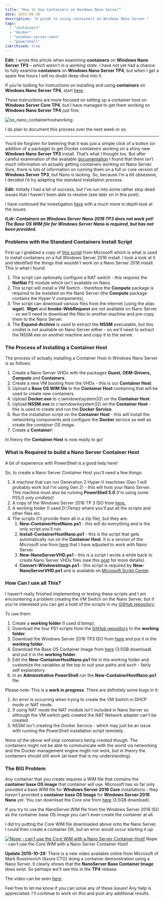 ```yaml
---
title: "How to Use Containers on Windows Nano Server"
date: 2015-08-26
description: "A guide to using containers on Windows Nano Server."
tags:
  - "containers"
  - "docker"
  - "windows-server-nano"
  - "powershell"
isArchived: true
---
```


**Edit:** I wrote this article when examining **containers** on **Windows Nano Server TP3** – _which wasn’t in a working state_. I have not yet had a chance to fully examine **containers** on **Windows Nano Server TP4**, but when I get a spare few hours I will no doubt deep-dive into it.

If you’re looking for instructions on installing and using **containers** on **Windows Nano Server TP4**, start [here](https://msdn.microsoft.com/en-us/virtualization/windowscontainers/deployment/deployment#nano).

These instructions are more focused on setting up a container host on **Windows Server Core TP4**, but I have managed to get them working on **Windows Nano Server TP4** just fine:

![ss_nano_containerhostworking](/assets/images/screenshots/ss_nano_containerhostworking.png)

I do plan to document this process over the next week or so.

* * *

You’d be forgiven for believing that it was just a simple click of a button (or addition of a package) to get Docker containers working on a shiny new **Windows Nano Server TP3** install. That’s what I thought too. But after careful examination of the available [documentation](https://msdn.microsoft.com/en-us/virtualization/windowscontainers/containers_welcome) I found that there isn’t much information on actually getting containers working on Nano Server. Sure, there is lots of information on running them on a full or core version of **Windows Server TP3**, but Nano is lacking. So, because I’m a bit obsessive, I decided I’d try adapting the standard installation process.

**Edit:** Initially I had a bit of success, but I've run into some rather stop dead issues that I haven't been able to resolve (see later on in this post).

I have continued the investigation [here](https://dscottraynsford.wordpress.com/2015/08/27/docker-and-containers-on-nano-server-continued/) with a much more in depth look at the issues.

_**tl;dr: Containers on Windows Server Nano 2016 TP3 does not work yet! The Base OS WIM file for Windows Server Nano is required, but has not been provided.**_

### Problems with the Standard Containers Install Script

First up I grabbed a copy of [this script](http://aka.ms/setupcontainers) from Microsoft which is what is used to install containers on a full Windows Server 2016 install. I took a look at it and identified the things that wouldn't work on a Nano Server 2016 install. This is what I found:

1. The script can optionally configure a NAT switch - this requires the **NetNat** PS module which isn't available on Nano.
2. The script will install a VM Switch - therefore the **Compute** package is required to be installed on the Nano Server (the **Compute** package contains the Hyper-V components).
3. The script can download various files from the internet (using the alias **wget**). **Wget** and **Invoke-WebRequest** are not available on Nano Server - so we'll need to download the files to another machine and pre-copy them to the Nano Server.
4. The **Expand-Archive** is used to extract the **NSSM** executable, but this cmdlet is not available on Nano Server either - so we'll need to extract the NSSM.exe on another machine and copy it to the server.

### The Process of Installing a Container Host

The process of actually installing a Container Host in Windows Nano Server is as follows:

1. Create a Nano Server VHDx with the packages **Guest, OEM-Drivers, Compute** and **Containers**.
2. Create a new VM booting from the VHDx - this is our **Container Host**.
3. Upload a **Base OS WIM file** to the **Container Host** containing that will be used to create new containers.
4. Upload **Docker.exe** to c:\\windows\\system32\\ on the **Container Host**.
5. Upload **NSSM.exe** to c:\\windows\\system32\\ on the **Container Host** - this is used to create and run the **Docker Service**.
6. Run the installation script on the **Container Host** - this will install the networking components and configure the **Docker** service as well as create the _container OS image_.
7. Create a **Container**!

In theory the **Container Host** is now ready to go!

### What is Required to build a Nano Server Container Host

A bit of experience with PowerShell is a good help here!

So, to create a Nano Server Container Host you'll need a few things:

1. A machine that can run Generation 2 Hyper-V machines (Gen 1 will probably work but I'm using Gen 2) - this will host your Nano Server. This machine must also be running **PowerShell 5.0** (I'm using some PS5.0 only cmdlets)!
2. A copy of the Windows Server 2016 TP 3 ISO from [here.](https://www.microsoft.com/en-us/evalcenter/evaluate-windows-server-technical-preview)
3. A working folder (I used D:\\Temp) where you'll put all the scripts and other files etc.
4. The scripts (I'll provide them all in a zip file), but they are:
    1. **New-ContainerHostNano.ps1** - this will do everything and is the only script you'll run.
    2. **Install-ContainerHostNano.ps1** - this is the script that gets automatically run on the **Container Host**. It is a version of the Microsoft one from [here](http://aka.ms/setupcontainers) that I have adjusted to work with Nano Server.
    3. **New-NanoServerVHD.ps1** - this is a script I wrote a while back to create Nano Server VHDx files (see this [post](https://dscottraynsford.wordpress.com/2015/05/08/install-windows-server-nano-the-easy-way/) for more details).
    4. **Convert-WindowsImage.ps1** \- this script is required by **New-NanoServerVHD.ps1** and is available on [Microsoft Script Center](https://gallery.technet.microsoft.com/scriptcenter/Convert-WindowsImageps1-0fe23a8f).

### How Can I use all This?

I haven't really finished implementing or testing these scripts and I am encountering a problem creating the VM Switch on the Nano Server, but if you're interested you can get a hold of the scripts in my [GitHub repository](https://github.com/PlagueHO/Powershell/tree/master/Install-ContainerHostNano/Install-ContainerHostNano).

To use them:

1. Create a **working folder** (I used d:\\temp).
2. Download the four PS1 scripts from the [GitHub repository](https://github.com/PlagueHO/Powershell/tree/master/Install-ContainerHostNano/Install-ContainerHostNano) to the **working folder**.
3. Download the Windows Server 2016 TP3 ISO from [here](https://www.microsoft.com/en-us/evalcenter/evaluate-windows-server-technical-preview) and put it in the **working folder**.
4. Download the Base OS Container Image from [here](http://aka.ms/ContainerOSImage) (3.5GB download) and put it in the **working folder**.
5. Edit the **New-ContainerHostNano.ps1** file in the working folder and customize the variables at the top to suit your paths and such - fairly self explanatory.
6. In an **Administrative PowerShell** run the **New-ContainerHostNano.ps1** file.

Please note: This is a **work in progress**. There are definitely some bugs in it:

1. An error is occurring when trying to create the VM Switch in DHCP mode or NAT mode.
2. If using NAT mode the NAT module isn't included in Nano Server so although the VM switch gets created the NAT Network adapter can't be created.
3. NSSM isn't creating the Docker Service - which may just be an issue with running the PowerShell installation script remotely.

_None of the above will stop containers being created though._ The containers might not be able to communicate with the world via networking and the Docker management engine might not work, but in theory the containers should still work (at least that is my understanding).

### The BIG Problem

Any container that you create requires a WIM file that contains the **container base OS image** that container will use. Microsoft has so far only provided a base WIM file for **WIndows Server 2016 Core** installations - they _haven't_ provided a **container base OS Image** for **Windows Server 2016 Nano** yet. You can download the Core one from [here](http://aka.ms/ContainerOSImage) (3.5GB download).

If you try to use the NanoServer.WIM file from the Windows Server 2016 ISO as the container base OS image you can't even create the container at all.

I did try putting the Core WIM file downloaded above onto the Nano Server. I could then create a container OK, but an error would occur starting it up:

[![Nope - can't use the Core WIM with a Nano Server Container Host!](/assets/images/screenshots/ss_nano_containerfromcore.png)](/assets/images/screenshots/ss_nano_containerfromcore.png)
Nope - can't use the Core WIM with a Nano Server Container Host!

**Update 2015-10-29:** There is a new video available online from Microsoft of Mark Russinovich (Azure CTO) doing a container demonstration using a Nano Server. It clearly shows that the **NanoServer Base Container Image** does exist. So perhaps we'll see this in the **TP4** release.

The video can be seen [here](https://youtu.be/YoA_MMlGPRc).

Feel free to let me know if you can solve any of these issues! Any help is appreciated. I'll continue to work on this and post any additional results.
